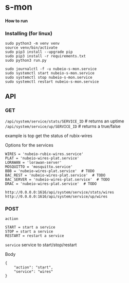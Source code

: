 # s-mon
#### How to run

### Installing (for linux)

```
sudo python3 -m venv venv
source venv/bin/activate
sudo pip3 install --upgrade pip
sudo pip3 install -r requirements.txt
sudo python3 run.py
```

```
sudo journalctl -f -u nubeio-s-mon.service
sudo systemctl start nubeio-s-mon.service
sudo systemctl stop nubeio-s-mon.service
sudo systemctl restart nubeio-s-mon.service
```




## API

### GET
`/api/system/service/stats/SERVICE_ID` # returns an uptime
`/api/system/service/up/SERVICE_ID`  # returns a true/false

example is top get the status of rubix-wires

Options for the services

```
WIRES = 'nubeio-rubix-wires.service'
PLAT = 'nubeio-wires-plat.service'
LORAWAN = 'lorawan-server'
MOSQUITTO = 'mosquitto.service'
BBB = 'nubeio-wires-plat.service'  # TODO
BAC_REST = 'nubeio-wires-plat.service'  # TODO
BAC_SERVER = 'nubeio-wires-plat.service'  # TODO
DRAC = 'nubeio-wires-plat.service'  # TODO
```


```
http://0.0.0.0:1616/api/system/service/stats/wires
http://0.0.0.0:1616/api/system/service/up/wires
```


### POST

`action`
```
START = start a service
STOP = start a service
RESTART = restart a service
```

`service`
service to start/stop/restart

Body

```
{
    "action": "start",
    "service": "wires"
}
```